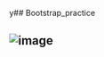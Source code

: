 y## Bootstrap_practice
## ![image](https://github.com/user-attachments/assets/128a977e-0ac0-4fa1-9089-13ef1122519d)

 
